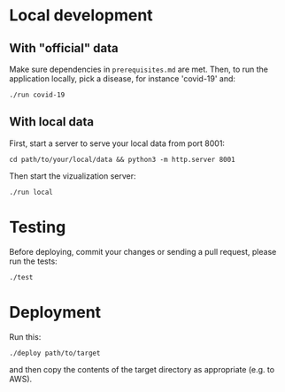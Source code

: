 
# Local development

## With "official" data

Make sure dependencies in `prerequisites.md` are met. Then, to run the
application locally, pick a disease, for instance 'covid-19' and:

`./run covid-19`

## With local data

First, start a server to serve your local data from port 8001:

`cd path/to/your/local/data && python3 -m http.server 8001`

Then start the vizualization server:

`./run local`

# Testing

Before deploying, commit your changes or sending a pull request, please run the tests:

`./test`

# Deployment

Run this:

`./deploy path/to/target`

and then copy the contents of the target directory as appropriate (e.g. to AWS).

